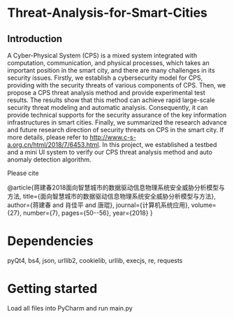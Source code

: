 # Threat-Analysis-for-Smart-Cities
## Introduction
A Cyber-Physical System (CPS) is a mixed system integrated with computation, communication, and physical processes, which takes an important position in the smart city, and there are many challenges in its security issues. Firstly, we establish a cybersecurity model for CPS, providing with the security threats of various components of CPS. Then, we propose a CPS threat analysis method and provide experimental test results. The results show that this method can achieve rapid large-scale security threat modeling and automatic analysis. Consequently, it can provide technical supports for the security assurance of the key information infrastructures in smart cities. Finally, we summarized the research advance and future research direction of security threats on CPS in the smart city. If more details, please refer to http://www.c-s-a.org.cn/html/2018/7/6453.html. In this project, we established a testbed and a mini UI system to verify our CPS threat analysis method and auto anomaly detection algorithm.

Please cite

@article{蒋建春2018面向智慧城市的数据驱动信息物理系统安全威胁分析模型与方法,
  title={面向智慧城市的数据驱动信息物理系统安全威胁分析模型与方法},
  author={蒋建春 and 肖佳平 and 唐琨},
  journal={计算机系统应用},
  volume={27},
  number={7},
  pages={50--56},
  year={2018}
}

# Dependencies
pyQt4, bs4, json, urllib2, cookielib, urllib, execjs, re, requests
# Getting started
Load all files into PyCharm and run main.py
